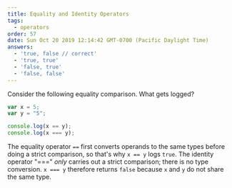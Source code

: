 ```yaml
---
title: Equality and Identity Operators  
tags:
  - operators
order: 57
date: Sun Oct 20 2019 12:14:42 GMT-0700 (Pacific Daylight Time)
answers: 
  - 'true, false // correct'
  - 'true, true'
  - 'false, true'
  - 'false, false'
---
```


Consider the following equality comparison. What gets logged?

```javascript
var x = 5;
var y = "5";

console.log(x == y);
console.log(x === y);
```

<!-- explanation -->

The equality operator `==` first converts operands to the same types before doing a strict comparison, so that's why `x == y` logs `true`. The identity operator "===" *only* carries out a strict comparison; there is no type conversion. `x === y` therefore returns `false` because `x` and `y` do not share the same type.
